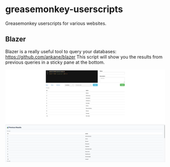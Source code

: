 # greasemonkey-userscripts

Greasemonkey userscripts for various websites.


## Blazer

Blazer is a really useful tool to query your databases: https://github.com/ankane/blazer
This script will show you the results from previous queries in a sticky pane at the bottom.

![Blazer Previous Results Panel](images/blazer-greasemonkey-previous-results.png)

